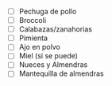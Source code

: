 - [ ] Pechuga de pollo
- [ ] Broccoli
- [ ] Calabazas/zanahorias
- [ ] Pimienta
- [ ] Ajo en polvo
- [ ] Miel (si se puede)
- [ ] Nueces y Almendras
- [ ] Mantequilla de almendras